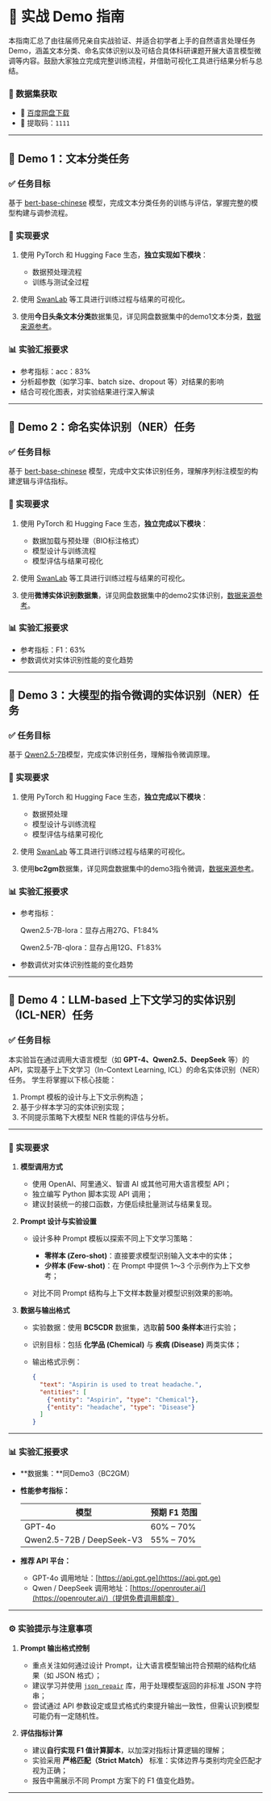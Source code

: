 # 🚀 实战 Demo 指南

本指南汇总了由往届师兄亲自实战验证、并适合初学者上手的自然语言处理任务 Demo，涵盖文本分类、命名实体识别以及可结合具体科研课题开展大语言模型微调等内容。鼓励大家独立完成完整训练流程，并借助可视化工具进行结果分析与总结。

### 📂 数据集获取

* 🔗 [百度网盘下载](https://pan.baidu.com/s/10XRGQAIKGDI5eWLjmaB9Xg?pwd=1111)
* 🔑 提取码：`1111`

---

## 🧪 Demo 1：文本分类任务

### ✅ 任务目标

基于 [bert-base-chinese](https://huggingface.co/google-bert/bert-base-chinese) 模型，完成文本分类任务的训练与评估，掌握完整的模型构建与调参流程。

### 🔧 实现要求

1. 使用 PyTorch 和 Hugging Face 生态，**独立实现如下模块**：

   * 数据预处理流程
   * 训练与测试全过程
2. 使用 [SwanLab](https://www.swanlab.cn/) 等工具进行训练过程与结果的可视化。
3. 使用**今日头条文本分类**数据集见，详见网盘数据集中的demo1文本分类，[数据来源参考](https://github.com/aceimnorstuvwxz/toutiao-text-classfication-dataset)。

### 📊 实验汇报要求

* 参考指标：acc：83%
* 分析超参数（如学习率、batch size、dropout 等）对结果的影响
* 结合可视化图表，对实验结果进行深入解读

---

## 🧪 Demo 2：命名实体识别（NER）任务

### ✅ 任务目标

基于  [bert-base-chinese](https://huggingface.co/google-bert/bert-base-chinese)  模型，完成中文实体识别任务，理解序列标注模型的构建逻辑与评估指标。

### 🔧 实现要求

1. 使用 PyTorch 和 Hugging Face 生态，**独立完成以下模块**：

   * 数据加载与预处理（BIO标注格式）
   * 模型设计与训练流程
   * 模型评估与结果可视化
2. 使用 [SwanLab](https://www.swanlab.cn/) 等工具进行训练过程与结果的可视化。
3. 使用**微博实体识别数据集**，详见网盘数据集中的demo2实体识别，[数据来源参考](https://aclanthology.org/D15-1064.pdf)。

### 📊 实验汇报要求

* 参考指标：F1：63%
* 参数调优对实体识别性能的变化趋势

---

## 🧪 Demo 3：**大模型**的指令微调的实体识别（NER）任务

### ✅ 任务目标

基于 [Qwen2.5-7B](https://huggingface.co/Qwen/Qwen2.5-7B)模型，完成实体识别任务，理解指令微调原理。

### 🔧 实现要求

1. 使用 PyTorch 和 Hugging Face 生态，**独立完成以下模块**：

   * 数据预处理
   * 模型设计与训练流程
   * 模型评估与结果可视化
2. 使用 [SwanLab](https://www.swanlab.cn/) 等工具进行训练过程与结果的可视化。
3. 使用**bc2gm**数据集，详见网盘数据集中的demo3指令微调，[数据来源参考](https://github.com/spyysalo/bc2gm-corpus?utm_source=chatgpt.com)。

### 📊 实验汇报要求

* 参考指标：

  Qwen2.5-7B-lora：显存占用27G、F1:84%

  Qwen2.5-7B-qlora：显存占用12G、F1:83%

* 参数调优对实体识别性能的变化趋势

---

## 🧪 Demo 4：**LLM-based** 上下文学习的实体识别（ICL-NER）任务

### ✅ 任务目标

本实验旨在通过调用大语言模型（如 **GPT-4、Qwen2.5、DeepSeek** 等）的 API，实现基于上下文学习（In-Context Learning, ICL）的命名实体识别（NER）任务。
学生将掌握以下核心技能：

1. Prompt 模板的设计与上下文示例构造；
2. 基于少样本学习的实体识别实现；
3. 不同提示策略下大模型 NER 性能的评估与分析。

---

### 🔧 实现要求

1. **模型调用方式**

   * 使用 OpenAI、阿里通义、智谱 AI 或其他可用大语言模型 API；
   * 独立编写 Python 脚本实现 API 调用；
   * 建议封装统一的接口函数，方便后续批量测试与结果复现。

2. **Prompt 设计与实验设置**

   * 设计多种 Prompt 模板以探索不同上下文学习策略：

     * **零样本 (Zero-shot)**：直接要求模型识别输入文本中的实体；
     * **少样本 (Few-shot)**：在 Prompt 中提供 1～3 个示例作为上下文参考；
   * 对比不同 Prompt 结构与上下文样本数量对模型识别效果的影响。

3. **数据与输出格式**

   * 实验数据：使用 **BC5CDR** 数据集，选取**前 500 条样本**进行实验；
   * 识别目标：包括 **化学品 (Chemical)** 与 **疾病 (Disease)** 两类实体；
   * 输出格式示例：

     ```json
     {
       "text": "Aspirin is used to treat headache.",
       "entities": [
         {"entity": "Aspirin", "type": "Chemical"},
         {"entity": "headache", "type": "Disease"}
       ]
     }
     ```

---

### 📊 实验汇报要求

* **数据集：**同Demo3（BC2GM）

* **性能参考指标：**

  | 模型                        | 预期 F1 范围  |
  | ------------------------- | --------- |
  | GPT-4o                    | 60% – 70% |
  | Qwen2.5-72B / DeepSeek-V3 | 55% – 70% |

* **推荐 API 平台：**

  * GPT-4o 调用地址：[https://api.gpt.ge](https://api.gpt.ge)
  * Qwen / DeepSeek 调用地址：[https://openrouter.ai/](https://openrouter.ai/)（提供免费调用额度）

---

### ⚙️ 实验提示与注意事项

1. **Prompt 输出格式控制**

   * 重点关注如何通过设计 Prompt，让大语言模型输出符合预期的结构化结果（如 JSON 格式）；
   * 建议学习并使用 [`json_repair`](https://pypi.org/project/json-repair/) 库，用于处理模型返回的非标准 JSON 字符串；
   * 尝试通过 API 参数设定或显式格式约束提升输出一致性，但需认识到模型可能仍有一定随机性。

2. **评估指标计算**

   * 建议**自行实现 F1 值计算脚本**，以加深对指标计算逻辑的理解；
   * 实验采用 **严格匹配（Strict Match）** 标准：实体边界与类别均完全匹配才视为正确；
   * 报告中需展示不同 Prompt 方案下的 F1 值变化趋势。

---







